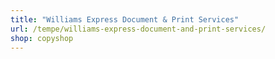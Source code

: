 ```yaml
---
title: "Williams Express Document & Print Services"
url: /tempe/williams-express-document-and-print-services/
shop: copyshop
---
```

